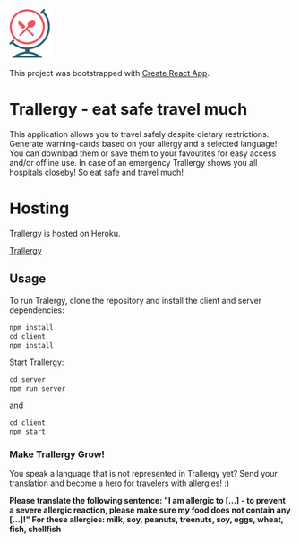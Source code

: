 ![TrallergyLogo](client/public/images/Logo.svg)

This project was bootstrapped with [Create React App](https://github.com/facebook/create-react-app).

# Trallergy - eat safe travel much

This application allows you to travel safely despite dietary restrictions. Generate warning-cards based on your allergy and a selected language! You can download them or save them to your favoutites for easy access and/or offline use. In case of an emergency Trallergy shows you all hospitals closeby! So eat safe and travel much!

# Hosting

Trallergy is hosted on Heroku.

[Trallergy](https://trallergy.herokuapp.com/)

## Usage

To run Tralergy, clone the repository and install the client and server dependencies:

```
npm install
cd client
npm install
```

Start Trallergy:

```
cd server
npm run server
```

and

```
cd client
npm start
```

### Make Trallergy Grow!

You speak a language that is not represented in Trallergy yet? Send your translation and become a hero for travelers with allergies! :)

**Please translate the following sentence:
"I am allergic to [...] - to prevent a severe allergic reaction, please make sure my food does not contain any [...]!"
For these allergies: milk, soy, peanuts, treenuts, soy, eggs, wheat, fish, shellfish**
